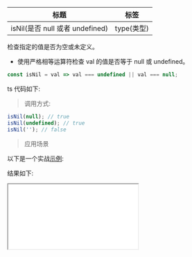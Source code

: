 | 标题                            | 标签       |
| ------------------------------- | ---------- |
| isNil(是否 null 或者 undefined) | type(类型) |

检查指定的值是否为空或未定义。

- 使用严格相等运算符检查 val 的值是否等于 null 或 undefined。

```js
const isNil = val => val === undefined || val === null;
```


ts 代码如下:

<div class="code-editor" data-url="codes/javascript/ts/is-nil.ts" data-language="typescript"></div>

> 调用方式:

```js
isNil(null); // true
isNil(undefined); // true
isNil(''); // false
```

> 应用场景

以下是一个实战<a href="codes/javascript/html/is-nil.html" target="_blank" rel="noopener noreferrer">示例</a>:

<div class="code-editor" data-url="codes/javascript/html/is-nil.html" data-language="html"></div>

结果如下:

<iframe src="codes/javascript/html/is-nil.html"></iframe>
